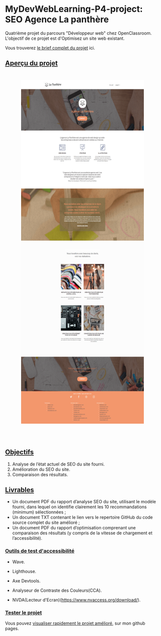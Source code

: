 # **MyDevWebLearning-P4-project: SEO Agence La panthère**

Quatrième projet du parcours "Développeur web" chez OpenClassroom. L'objectif de ce projet est d'Optimisez un site web existant.

Vous trouverez [le brief complet du projet](https://openclassrooms.com/fr/paths/556/projects/638/assignment) ici.


## <ins>Aperçu du projet</ins> </br>&nbsp;

<p align="center">
  <img width="400" height="1118" src="img/LaPanthere-maquette.png" title="Visuel du site fourni">
</p> </br>&nbsp;

## <ins> Objectifs </ins>

1. Analyse de l’état actuel de SEO du site fourni.
2. Amélioration du SEO du site.
3. Comparaison des résultats.

## <ins> Livrables </ins>

- Un document PDF du rapport d’analyse SEO du site, utilisant le modèle fourni, dans lequel on identifie clairement les 10 recommandations (minimum) sélectionnées ; <br>
- Un document TXT contenant le lien vers le repertoire GitHub du code source complet du site amélioré ;
  </br>
- Un document PDF du rapport d’optimisation comprenant une comparaison des résultats (y compris de la vitesse de chargement et l’accessibilité).

### <ins> Outils de test d'accessibilité</ins>

- Wave.

- Lighthouse.

- Axe Devtools.
  <br>
- Analyseur de Contraste des Couleurs(CCA).
- NVDA(Lecteur d'Ecran)(https://www.nvaccess.org/download/).

### <ins> Tester le projet </ins>

Vous pouvez [visualiser rapidement le projet amélioré,](https://studentocdbx.github.io/LaPanthereAgenceWeb/) sur mon github pages. 
